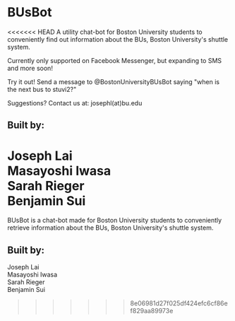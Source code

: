 # BUsBot

<<<<<<< HEAD
A utility chat-bot for Boston University students to conveniently find out information about the BUs, Boston University's shuttle system.

Currently only supported on Facebook Messenger, but expanding to SMS and more soon!

Try it out! Send a message to @BostonUniversityBUsBot saying "when is the next bus to stuvi2?"

Suggestions? Contact us at: josephl(at)bu.edu

## Built by:
Joseph Lai  
Masayoshi Iwasa  
Sarah Rieger  
Benjamin Sui  
=======
BUsBot is a chat-bot made for Boston University students to conveniently retrieve information about the BUs, Boston University's shuttle system.

## Built by:
Joseph Lai  
Masayoshi Iwasa  
Sarah Rieger  
Benjamin Sui  



>>>>>>> 8e06981d27f025df424efc6cf86ef829aa89973e
